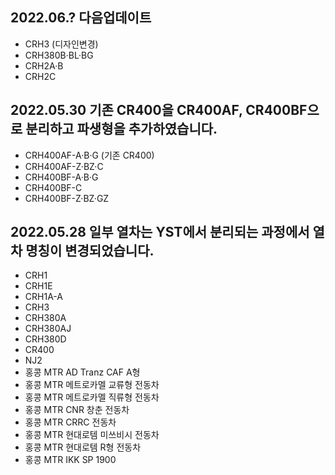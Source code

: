 2022.06.? 다음업데이트
-----
* CRH3 (디자인변경)
* CRH380B·BL·BG
* CRH2A·B
* CRH2C

2022.05.30
기존 CR400을 CR400AF, CR400BF으로 분리하고 파생형을 추가하였습니다.
-----
* CRH400AF-A·B·G (기존 CR400)
* CRH400AF-Z·BZ·C
* CRH400BF-A·B·G
* CRH400BF-C
* CRH400BF-Z·BZ·GZ

2022.05.28
일부 열차는 YST에서 분리되는 과정에서 열차 명칭이 변경되었습니다.
-----
* CRH1
* CRH1E
* CRH1A-A
* CRH3
* CRH380A
* CRH380AJ
* CRH380D
* CR400
* NJ2
* 홍콩 MTR AD Tranz CAF A형
* 홍콩 MTR 메트로카멜 교류형 전동차
* 홍콩 MTR 메트로카멜 직류형 전동차
* 홍콩 MTR CNR 창춘 전동차
* 홍콩 MTR CRRC 전동차
* 홍콩 MTR 현대로템 미쓰비시 전동차
* 홍콩 MTR 현대로템 R형 전동차
* 홍콩 MTR IKK SP 1900